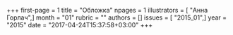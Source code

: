 +++
first-page = 1
title = "Обложка"
npages = 1
illustrators = [ "Анна Горлач",]
month = "01"
rubric = ""
authors = []
issues = [ "2015_01",]
year = "2015"
date = "2017-04-24T15:37:58+03:00"
+++
